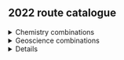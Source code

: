 ## 2022 route catalogue

<details>
    <summary>Chemistry combinations</summary>
    
    Inorganic & Materials Chemistry
    <ul>
        <li><a href="url"> + Physics </a></li> 
        <li><a href="url"> + History, Philosophy and Social Studies of Science </a></li>
    </ul>
   Organic Chemistry
    <ul>
        <li><a href="url"> + Biomedical Sciences </a></li>
        <li><a href="url"> + Genetics, Evolution and Environment </a></li>
        <li><a href="url"> + Molecular and Cell Biology </a></li>
        <li><a href="url"> + Neuroscience and Psychology </a></li>
        <li><a href="url"> + History, Philosophy and Social Studies of Science </a></li>
    </ul>
   Physical Chemistry
   <ul>
        <li><a href="url"> + Astrophysics </a></li>
        <li><a href="url"> + Physics </a></li>
        <li><a href="url"> + Geoscience </a></li>  
        <li><a href="url"> + (Maths & Stats) </a></li>
        <li><a href="url"> + History, Philosophy and Social Studies of Science </a></li> 
  </ul>
</details>

<details>
    <summary>Geoscience combinations</summary>
  <ul>
      <li><a href="url"> + Genetics, Evolution and Environment</li>
      <li><a href="url"> + History, Philosophy and Social Studies of Science</li> 
      <li><a href="url"> + Physical Chemistry</li>
      <li><a href="url"> + Astrophysics</li>
      <li><a href="url"> + Physics</li>
      <li><a href="url"> + History, Philosophy and Social Studies of Science</li>
  </ul>
</details>

<details>
    <summary>Life Sciences combinations</summary>
    
    Biomedical Sciences
    <ul>
        <li><a href="url"> + Organic Chemistry</li>
        <li><a href="url"> + Medical Physics</li>
        <li><a href="url"> + (Maths & Stats)</li>
        <li><a href="url"> + History, Philosophy and Social Studies of Science</li>
    </ul>
    Genetics, Evolution and Environment
    <ul>
        <li><a href="url"> + Organic Chemistry</li>
        <li><a href="url"> + Earth and Environment</li>
        <li><a href="url"> + (Maths and Stats)</li>
        <li><a href="url"> + History, Philosophy and Social Studies of Science</li>
    </ul>
    Molecular and Cell Biology
    <ul>
        <li><a href="url"> + Astrophysics</li>
        <li><a href="url"> + Physics</li>
        <li><a href="url"> + Organic Chemistry</li>
        <li><a href="url"> + (Maths & Stats)</li>
        <li><a href="url"> + History, Philosophy and Social Studies of Science</li>
    </ul>
    Neuroscience and Psychology
    <ul>
        <li><a href="url"> + Organic Chemistry</li>
        <li><a href="url"> + Medical Physics</li>
        <li><a href="url"> + (Maths & Stats)</li>
        <li><a href="url"> + History, Philosophy and Social Studies of Science</li>
    </ul>
    </details>

<details>
  <summary>Mathematics and Statistics combinations</summary>
  <ul>
      <li><a href="url"> + Physical Chemistry</li>
      <li><a href="url"> + Biomedical Sciences</li>
      <li><a href="url"> + Genetics, Evolution and Environment</li>
      <li><a href="url"> + Molecular and Cell Biology</li>
      <li><a href="url">  + Neuroscience and Psychology</li>
      <li><a href="url"> + Physics</li>
      <li><a href="url"> + Astrophysics</li>
  </ul>
  NOTE: Maths & Stats can only be pursued as a minor stream - your other stream MUST be your major stream for year 3 (and year 4 if you stay for the MSci).

</details>

<details>
  <summary>Physics combinations</summary>
    
 Astrophysics
 <ul>
    <li><a href="url"> + Physical Chemistry</li>
    <li><a href="url"> + Geoscience</li>
    <li><a href="url"> + Molecular and Cell Biology</li>
    <li><a href="url"> + History, Philosophy and Social Studies of Science</li>
    <li><a href="url"> + (Maths & Stats)</li>
  </ul>
  Physics 
  <ul>
    <li><a href="url"> + Inorganic and Materials Chemistry</li>
    <li><a href="url"> + Physical Chemistry</li>
    <li><a href="url"> + Geoscience</li>
    <li><a href="url"> + Molecular and Cell Biology</li>
    <li><a href="url"> + (Maths & Stats)</li>
    <li><a href="url"> + History, Philosophy and Social Studies of Science</li>
    <li><a href="url"> + Biomedical Sciences</li>
    <li><a href="url"> + Neuroscience and Psychology</li>
    <li><a href="url"> + History, Philosophy and Social Studies of Science</li>
  </ul>
  </details>

<details>
  <summary>History, Philosophy and Social Studies of Science</summary>
  <ul>
      <li><a href="url"> + Inorganic & Materials Chemistry</li>
      <li><a href="url"> + Organic Chemistry</li>
      <li><a href="url"> + Physical Chemistry</li>
      <li><a href="url"> + Geoscience</li>
      <li><a href="url"> + Biomedical Sciences</li>
      <li><a href="url"> + Genetics, Evolution and Environment</li>
      <li><a href="url"> + Molecular and Cell Biology</li>
      <li><a href="url"> + Neuroscience and Psychology</li>
      <li><a href="url"> + Astrophysics</li>
      <li><a href="url"> + Physics</li>
      <li><a href="url"> + Medical Physics</li>
   </ul>
  
</details>



## TRASH SECTION

<details>
  <summary>Chemistry stream combinations</summary>
  Your content here...  
  
  > markup like blockquotes should even work on github!  
  
  more content here...
</details>

<details>
  <summary>###</summary>
  Your content here...
  > markup like blockquote's should even work on github!
  more content here...
</details>


[Chemistry](#CHM)
<div id="CHM"></div>
### Chemistry stream combinations
<details><summary>Does work</summary>  
[hi](https://hello.ca) 
</details>

